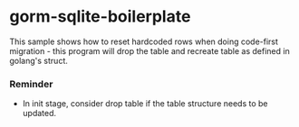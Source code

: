 gorm-sqlite-boilerplate
=======================
This sample shows how to reset hardcoded rows when doing code-first migration - this program will drop the table and recreate table as defined in golang's struct.

### Reminder
- In init stage, consider drop table if the table structure needs to be updated.
